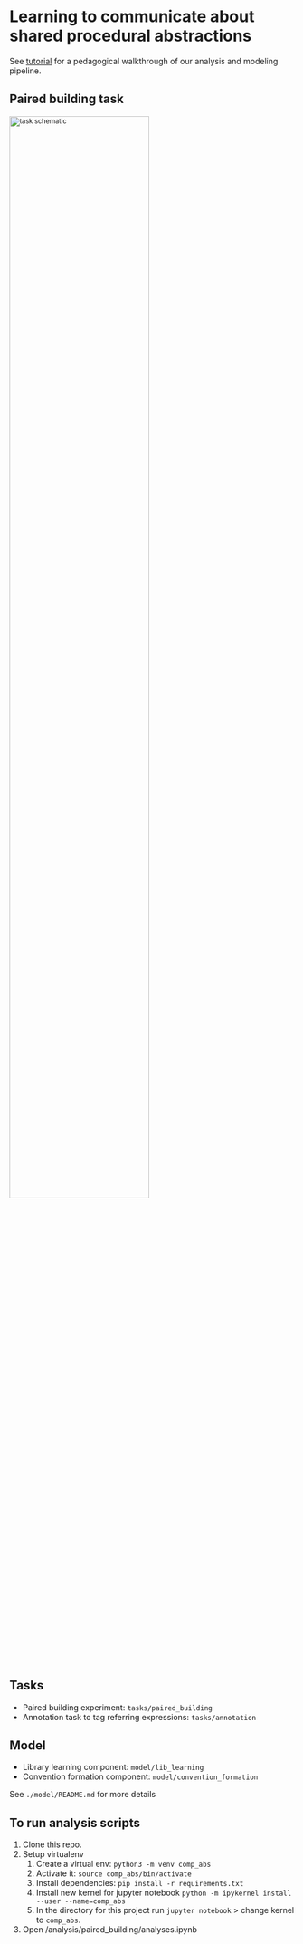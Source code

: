 # Learning to communicate about shared procedural abstractions

See [tutorial](https://github.com/cogtoolslab/compositional_abstractions_tutorial) for a pedagogical walkthrough of our analysis and modeling pipeline.

## Paired building task

<p style="font-size: smaller;">
  <img width="70%" alt="task schematic" src="https://github.com/cogtoolslab/compositional-abstractions/assets/5262024/650adfb9-072e-4623-8551-dceb14974ea4">
</p>

## Tasks

* Paired building experiment: `tasks/paired_building`
* Annotation task to tag referring expressions: `tasks/annotation`

## Model

* Library learning component: `model/lib_learning`
* Convention formation component: `model/convention_formation`

See `./model/README.md` for more details


## To run analysis scripts

1. Clone this repo.
2. Setup virtualenv
   1. Create a virtual env: `python3 -m venv comp_abs`
   2. Activate it: `source comp_abs/bin/activate`
   3. Install dependencies: `pip install -r requirements.txt`
   4. Install new kernel for jupyter notebook  `python -m ipykernel install --user --name=comp_abs`
   5. In the directory for this project run `jupyter notebook` > change kernel to `comp_abs`.
3. Open /analysis/paired_building/analyses.ipynb
